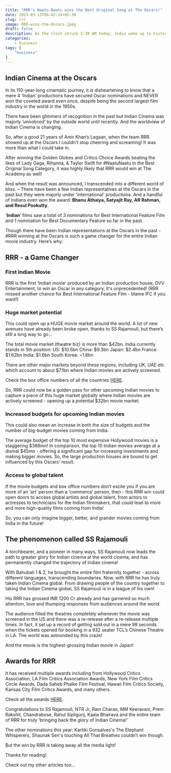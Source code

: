 ```yaml
---
title: "RRR's Naatu Naatu wins the Best Original Song at The Oscars!"
date: 2023-03-13T06:42:24+05:30
slug: rrr
image: RRR-wins-the-Oscars.jpeg
draft: false
description: As the clock struck 5:30 AM today, India woke up to history. And the Dark Knight in me screamed, “This is what we deserve. Not what we need." But what's in it for the Indian Cinema? Read on...
categories:
    - business
tags: [
    "business"
]
---
```

## Indian Cinema at the Oscars

In its 110-year-long cinematic journey, it is disheartening to know that a mere 4 ‘Indian’ productions have secured Oscar nominations and NEVER won the coveted award even once, despite being the second largest film industry in the world in the 1950s.

There have been glimmers of recognition in the past but Indian Cinema was majorly ‘unnoticed’ by the outside world until recently. And the worldview of Indian Cinema is changing.

So, after a good 21 years of Amir Khan’s Lagaan, when the team RRR showed up at the Oscars I couldn’t stop cheering and screaming! It was more than what I could take in.

After winning the Golden Globes and Critics Choice Awards beating the likes of Lady Gaga, Rihanna, & Taylor Swift for #NaatuNaatu in the Best Original Song Category, it was highly likely that RRR would win at The Academy as well!

And when the result was announced, I transcended into a different world of bliss.
–
There have been a few Indian representatives at the Oscars in the past but they were majorly under ‘international’ productions. And a handful of Indians even won the award: **Bhanu Athaiya, Satyajit Ray, AR Rahman, and Resul Pookutty**.

‘**Indian**’ films saw a total of 3 nominations for Best International Feature Film and 1 nomination for Best Documentary Feature so far in the past.

Though there have been Indian representations at the Oscars in the past - #RRR winning at the Oscars is such a game changer for the entire Indian movie industry. Here’s why:

## RRR - a Game Changer

### First Indian Movie

RRR is the first ‘Indian movie’ produced by an Indian production house, DVV Entertainment, to win an Oscar in any category, it's unprecedented! (RRR missed another chance for Best International Feature Film - blame IFC if you want!)

### Huge market potential

This could open up a HUGE movie market around the world. A lot of new avenues have already been broke open, thanks to SS Rajamouli, but there’s still a long way to go…

The total movie market (theatre biz) is more than $42bn. India currently stands in 5th position:
US: $10.5bn
China: $9.3bn
Japan: $2.4bn
France: $1.62bn
India: $1.6bn
South Korea: ~1.6bn

There are other major markets beyond these regions, including UK, UAE etc which account to about $7.1bn where Indian movies are actively screened.

Check the box office numbers of all the countries [HERE](https://flixpatrol.com/market/box-office-revenues/).

So, RRR could now be a golden pass for other upcoming Indian movies to capture a piece of this huge market globally where Indian movies are actively screened - opening up a potential $32bn movie market.

### Increased budgets for upcoming Indian movies
This could also mean an increase in both the size of budgets and the number of big-budget movies coming from India.

The average budget of the top 10 most expensive Hollywood movies is a staggering $388mn! In comparison, the top 10 Indian movies average at a dismal $45mn - offering a significant gap for increasing investments and making bigger movies. So, the large production houses are bound to get influenced by this Oscars' result.

### Access to global talent
If the movie budgets and box office numbers don’t excite you if you are more of an ‘art’ person than a ‘commerce’ person, then - this RRR win could open doors to access global artists and global talent, from actors to actresses to technicians for the Indian filmmakers, that could lead to more and more high-quality films coming from India!

So, you can only imagine bigger, better, and grander movies coming from India in the future!

## The phenomenon called SS Rajamouli

A torchbearer, and a pioneer in many ways, SS Rajamouli now leads the path to greater glory for Indian cinema at the world cinema, and has permanently changed the trajectory of Indian cinema!

With Bahubali 1 & 2, he brought the entire film fraternity together - across different languages, transcending boundaries. Now, with RRR he has truly taken Indian Cinema global. From drawing people of the country together to taking the Indian Cinema global, SS Rajamouli is in a league of his own!

His RRR has grossed INR 1200 Cr already and has garnered so much attention, love and thumping responses from audiences around the world.

The audience filled the theatres completely whenever the movie was screened in the US and there was a re-release after a re-release multiple times. In fact, it set up a record of getting sold out in a mere 98 seconds when the tickets opened for booking in a 932 seater TCL’s Chinese Theatre in LA. The world was astounded by this craze!

And the movie is the highest-grossing Indian movie in Japan!

## Awards for RRR

It has received multiple awards including from Hollywood Critics Association, LA Film Critics Association Awards, New York Film Critics Circle Awards, Dada Saheb Phalke Film Festival, Hawaii Film Critics Society, Kansas City Film Critics Awards, and many others.

Check all the awards [HERE](https://www.imdb.com/title/tt8178634/awards/).

Congratulations to SS Rajamouli, NTR Jr, Ram Charan, MM Keeravani, Prem Rakshit, Chandrabose, Rahul Sipligunj, Kaala Bhairava and the entire team of RRR for truly ‘bringing back the glory of Indian Cinema!’

The other nominations this year: Kartiki Gonsalves's The Elephant Whisperers, Shaunak Sen's touching All That Breathes couldn’t win though.

But the win by RRR is taking away all the media light!

Thanks for reading!

Check out my other articles too...